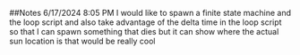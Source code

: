 ##Notes
6/17/2024
8:05 PM
I would like to spawn a finite state machine and the loop script and also take advantage of the delta time in the loop script so that I can spawn something that dies but it can show where the actual sun location is that would be really cool